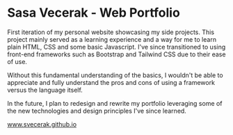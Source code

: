# Sasa Vecerak - Web Portfolio
First iteration of my personal website showcasing my side projects. This project mainly served as a learning experience and a way for me to learn plain HTML, CSS and some basic Javascript. I've since transitioned to using front-end frameworks such as Bootstrap and Tailwind CSS due to their ease of use. 

Without this fundamental understanding of the basics, I wouldn't be able to appreciate and fully understand the pros and cons of using a framework versus the language itself. 

In the future, I plan to redesign and rewrite my portfolio leveraging some of the new technologies and design principles I've since learned.

www.svecerak.github.io

